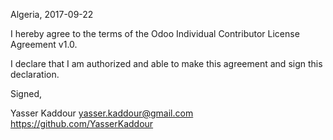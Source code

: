 Algeria, 2017-09-22

I hereby agree to the terms of the Odoo Individual Contributor License
Agreement v1.0.

I declare that I am authorized and able to make this agreement and sign this
declaration.

Signed,

Yasser Kaddour  yasser.kaddour@gmail.com https://github.com/YasserKaddour
